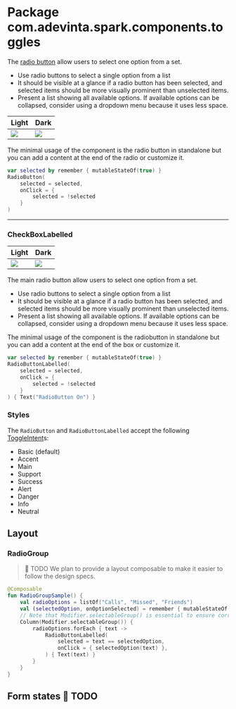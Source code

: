 # Package com.adevinta.spark.components.toggles

The [radio button](https://spark.adevinta.com/1186e1705/p/98058f-radio-button/b/700a17) allow
users to select one option from a set.

- Use radio buttons to select a single option from a list
- It should be visible at a glance if a radio button has been selected, and selected items should be
  more visually prominent than unselected items.
- Present a list showing all available options. If available options can be collapsed, consider
  using a dropdown menu because it uses less space.

| Light                                                                                                   | Dark                                                                                                   |
|---------------------------------------------------------------------------------------------------------|--------------------------------------------------------------------------------------------------------|
| ![](../../images/com.adevinta.spark_PreviewScreenshotTests_preview_tests_toggles_radiobutton_light.png) | ![](../../images/com.adevinta.spark_PreviewScreenshotTests_preview_tests_toggles_radiobutton_dark.png) |

The minimal usage of the component is the radio button in standalone but you can add a content at
the end of the radio or customize it.

```kotlin
var selected by remember { mutableStateOf(true) }
RadioButton(
    selected = selected,
    onClick = {
        selected = !selected
    }
)
```

---

### CheckBoxLabelled

| Light                                                                                                           | Dark                                                                                                           |
|-----------------------------------------------------------------------------------------------------------------|----------------------------------------------------------------------------------------------------------------|
| ![](../../images/com.adevinta.spark_PreviewScreenshotTests_preview_tests_toggles_radiobuttonlabelled_light.png) | ![](../../images/com.adevinta.spark_PreviewScreenshotTests_preview_tests_toggles_radiobuttonlabelled_dark.png) |

The main radio button allow users to select one option from a set.

- Use radio buttons to select a single option from a list
- It should be visible at a glance if a radio button has been selected, and selected items should be
  more visually prominent than unselected items.
- Present a list showing all available options. If available options can be collapsed, consider
  using a dropdown menu because it uses less space.

The minimal usage of the component is the radiobutton in standalone but you can add a content at the
end of the box or customize it.

```kotlin
var selected by remember { mutableStateOf(true) }
RadioButtonLabelled(
    selected = selected,
    onClick = {
        selected = !selected
    }
) { Text("RadioButton On") }
```

### Styles

The `RadioButton` and `RadioButtonLabelled` accept the following [ToggleIntent](ToggleIntent.kt)s:

- Basic (default)
- Accent
- Main
- Support
- Success
- Alert
- Danger
- Info
- Neutral

## Layout

### RadioGroup

> 🚀 TODO
> We plan to provide a layout composable to make it easier to follow the design specs.

```kotlin
@Composable
fun RadioGroupSample() {
    val radioOptions = listOf("Calls", "Missed", "Friends")
    val (selectedOption, onOptionSelected) = remember { mutableStateOf(radioOptions[0]) }
    // Note that Modifier.selectableGroup() is essential to ensure correct accessibility behavior
    Column(Modifier.selectableGroup()) {
        radioOptions.forEach { text ->
            RadioButtonLabelled(
                selected = text == selectedOption,
                onClick = { selectedOption(text) },
            ) { Text(text) }
        }
    }
}
```

## Form states 🚀 TODO
